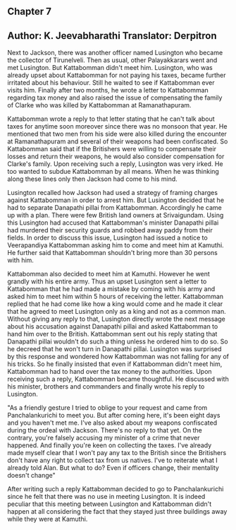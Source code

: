 ## Chapter 7
Author: K. Jeevabharathi
Translator: Derpitron
---  
Next to Jackson, there was another officer named Lusington who became the collector of Tirunelveli. Then as usual, other Palayakkarars went and met Lusington. But Kattabomman didn't meet him. Lusington, who was already upset about Kattabomman for not paying his taxes, became further irritated about his behaviour. Still he waited to see if Kattabomman ever visits him. Finally after two months, he wrote a letter to Kattabomman regarding tax money and also raised the issue of compensating the family of Clarke who was killed by Kattabomman at Ramanathapuram.

Kattabomman wrote a reply to that letter stating that he can't talk about taxes for anytime soon moreover since there was no monsoon that year. He mentioned that two men from his side were also killed during the encounter at Ramanathapuram and several of their weapons had been confiscated. So Kattabomman said that if the Britishers were willing to compensate their losses and return their weapons, he would also consider compensation for Clarke's family. Upon receiving such a reply, Lusington was very irked. He too wanted to subdue Kattabomman by all means. When he was thinking along these lines only then Jackson had come to his mind.

Lusington recalled how Jackson had used a strategy of framing charges against Kattabomman in order to arrest him. But Lusington decided that he had to separate Danapathi pillai from Kattabomman. Accordingly he came up with a plan. There were few British land owners at Srivaigundam. Using this Lusington had accused that Kattabomman's minister Danapathi pillai had murdered their security guards and robbed away paddy from their fields. In order to discuss this issue, Lusington had issued a notice to Veerapandiya Kattabomman asking him to come and meet him at Kamuthi. He further said that Kattabomman shouldn't bring more than 30 persons with him. 

Kattabomman also decided to meet him at Kamuthi. However he went grandly with his entire army. Thus an upset Lusington sent a letter to Kattabomman that he had made a mistake by coming with his army and asked him to meet him within 5 hours of receiving the letter. Kattabomman replied that he had come like how a king would come and he made it clear that he agreed to meet Lusington only as a king and not as a common man. Without giving any reply to that, Lusington directly wrote the next message about his accusation against Danapathi pillai and asked Kattabomman to hand him over to the British. Kattabomman sent out his reply stating that Danapathi pillai wouldn't do such a thing unless he ordered him to do so. So he decreed that he won't turn in Danapathi pillai. Lusington was surprised by this response and wondered how Kattabomman was not falling for any of his tricks. So he finally insisted that even if Kattabomman didn't meet him, Kattabomman had to hand over the tax money to the authorities. Upon receiving such a reply, Kattabomman became thoughtful. He discussed with his minister, brothers and commanders and finally wrote his reply to Lusington. 

"As a friendly gesture I tried to oblige to your request and came from Panchalankurichi to meet you. But after coming here, it's been eight days and you haven't met me. I've also asked about my weapons confiscated during the ordeal with Jackson. There's no reply to that yet. On the contrary, you're falsely accusing my minister of a crime that never happened. And finally you're keen on collecting the taxes. I've already made myself clear that I won't pay any tax to the British since the Britishers don't have any right to collect tax from us natives. I've to reiterate what I already told Alan. But what to do? Even if officers change, their mentality doesn't change"

After writing such a reply Kattabomman decided to go to Panchalankurichi since he felt that there was no use in meeting Lusington. It is indeed peculiar that this meeting between Lusington and Kattabomman didn't happen at all considering the fact that they stayed just three buildings away while they were at Kamuthi.
